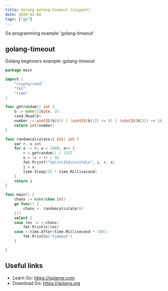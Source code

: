 ```yaml
---
title: Golang golang-timeout (snippet)
date: 2020-02-08
tags: ["go"]
---
```

Go programming example 'golang-timeout'


## golang-timeout

Golang beginners example: golang-timeout

```go
package main

import (
	"crypto/rand"
	"fmt"
	"time"
)

func getrandom() int {
	b := make([]byte, 3)
	rand.Read(b)
	number := uint32(b[0]) | (uint32(b[1]) << 8) | (uint32(b[2]) << 16)
	return int(number)
}

func randomcalculate(i int) int {
	var r, x int
	for a := 0; a < 1000; a++ {
		r = getrandom() / 1337
		x = (i + r) / 42
		fmt.Printf("%d\t+\t%d\t=\t%d\n", i, r, x)
		i = x
		time.Sleep(15 * time.Millisecond)
	}
	return i
}

func main() {
	chanx := make(chan int)
	go func() {
		chanx <- randomcalculate(6)
	}()
	select {
	case res := <-chanx:
		fmt.Println(res)
	case <-time.After(time.Millisecond * 150):
		fmt.Println("timeout")
	}

}

```

## Useful links

- Learn Go: https://golangr.com
- Download Go: https://golang.org
